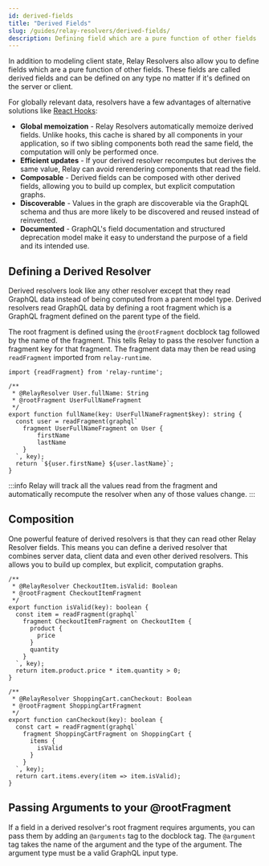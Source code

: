 ```yaml
---
id: derived-fields
title: "Derived Fields"
slug: /guides/relay-resolvers/derived-fields/
description: Defining field which are a pure function of other fields
---
```


In addition to modeling client state, Relay Resolvers also allow you to define fields which are a pure function of other fields. These fields are called derived fields and can be defined on any type no matter if it's defined on the server or client.

For globally relevant data, resolvers have a few advantages of alternative solutions like [React Hooks](https://react.dev/learn/reusing-logic-with-custom-hooks):

* **Global memoization** - Relay Resolvers automatically memoize derived fields. Unlike hooks, this cache is shared by all components in your application, so if two sibling components both read the same field, the computation will only be performed once.
* **Efficient updates** - If your derived resolver recomputes but derives the same value, Relay can avoid rerendering components that read the field.
* **Composable** - Derived fields can be composed with other derived fields, allowing you to build up complex, but explicit computation graphs.
* **Discoverable** - Values in the graph are discoverable via the GraphQL schema and thus are more likely to be discovered and reused instead of reinvented.
* **Documented** - GraphQL's field documentation and structured deprecation model make it easy to understand the purpose of a field and its intended use.

## Defining a Derived Resolver

Derived resolvers look like any other resolver except that they read GraphQL data instead of being computed from a parent model type. Derived resolvers read GraphQL data by defining a root fragment which is a GraphQL fragment defined on the parent type of the field.

The root fragment is defined using the `@rootFragment` docblock tag followed by the name of the fragment. This tells Relay to pass the resolver function a fragment key for that fragment. The fragment data may then be read using `readFragment` imported from `relay-runtime`.

```tsx
import {readFragment} from 'relay-runtime';

/**
 * @RelayResolver User.fullName: String
 * @rootFragment UserFullNameFragment
 */
export function fullName(key: UserFullNameFragment$key): string {
  const user = readFragment(graphql`
    fragment UserFullNameFragment on User {
        firstName
        lastName
    }
  `, key);
  return `${user.firstName} ${user.lastName}`;
}
```

:::info
Relay will track all the values read from the fragment and automatically recompute the resolver when any of those values change.
:::

## Composition

One powerful feature of derived resolvers is that they can read other Relay Resolver fields. This means you can define a derived resolver that combines server data, client data and even other derived resolvers. This allows you to build up complex, but explicit, computation graphs.

```tsx
/**
 * @RelayResolver CheckoutItem.isValid: Boolean
 * @rootFragment CheckoutItemFragment
 */
export function isValid(key): boolean {
  const item = readFragment(graphql`
    fragment CheckoutItemFragment on CheckoutItem {
      product {
        price
      }
      quantity
    }
  `, key);
  return item.product.price * item.quantity > 0;
}

/**
 * @RelayResolver ShoppingCart.canCheckout: Boolean
 * @rootFragment ShoppingCartFragment
 */
export function canCheckout(key): boolean {
  const cart = readFragment(graphql`
    fragment ShoppingCartFragment on ShoppingCart {
      items {
        isValid
      }
    }
  `, key);
  return cart.items.every(item => item.isValid);
}
```

## Passing Arguments to your @rootFragment

If a field in a derived resolver's root fragment requires arguments, you can pass them by adding an `@arguments` tag to the docblock tag. The `@argument` tag takes the name of the argument and the type of the argument. The argument type must be a valid GraphQL input type.


```tsx